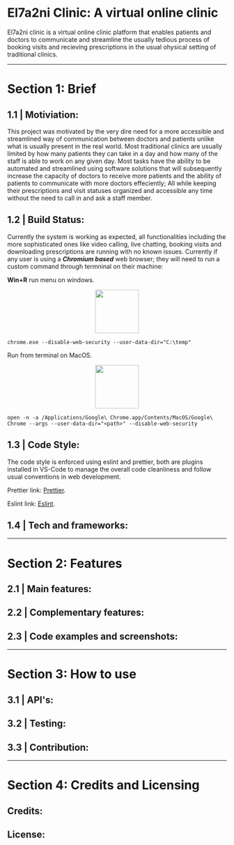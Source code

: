 # El7a2ni Clinic: A virtual online clinic
El7a2ni clinic is a virtual online clinic platform that enables patients and doctors to communicate and streamline the usually tedious process of booking visits and recieving prescriptions in the usual ohysical setting of traditional clinics.
___
# Section 1: Brief
## 1.1 | Motiviation:
This project was motivated by the very dire need for a more accessible and streamlined way of communication between doctors and patients unlike what is usually present in the real world. Most traditional clinics are usually limited by how many patients they can take in a day and how many of the staff is able to work on any given day. Most tasks have the ability to be automated and streamlined using software solutions that will subsequently increase the capacity of doctors to receive more patients and the ability of patients to communicate with more doctors effeciently; All while keeping their prescriptions and visit statuses organized and accessible any time without the need to call in and ask a staff member.

## 1.2 | Build Status:
Currently the system is working as expected, all functionalities including the more sophisticated ones like video calling, live chatting, booking visits and downloading prescriptions are running with no known issues. Currently if any user is using a _**Chromium based**_ web browser; they will need to run a custom command through termninal on their machine:

**Win+R** run menu on windows.
<div style=" text-align: center; display: flex; flex-direction: column; justify-content: center; align-items: center;">
<img src="https://www.pngall.com/wp-content/uploads/10/Windows-11-PNG-File.png" width="100" height="100"> 
</div>

 `chrome.exe --disable-web-security --user-data-dir="C:\temp"`


Run from terminal on MacOS.
<div style=" text-align: center; display: flex; flex-direction: column; justify-content: center; align-items: center;">
<img src="https://upload.wikimedia.org/wikipedia/commons/c/c9/Finder_Icon_macOS_Big_Sur.png" width="100" height="100"> 
</div>

`open -n -a /Applications/Google\ Chrome.app/Contents/MacOS/Google\ Chrome --args --user-data-dir="<path>" --disable-web-security`

## 1.3 | Code Style:
The code style is enforced using eslint and prettier, both are plugins installed in VS-Code to manage the overall code cleanliness and follow usual conventions in web development.

Prettier link: [Prettier](https://marketplace.visualstudio.com/items?itemName=esbenp.prettier-vscode).

Eslint link: [Eslint](https://marketplace.visualstudio.com/items?itemName=dbaeumer.vscode-eslint).

## 1.4 | Tech and frameworks:

___
# Section 2: Features

## 2.1 | Main features:

## 2.2 | Complementary features:

## 2.3 | Code examples and screenshots:

___
# Section 3: How to use

## 3.1 | API's:

## 3.2 | Testing:

## 3.3 | Contribution:

___
# Section 4: Credits and Licensing

## Credits:

## License:
